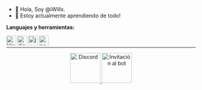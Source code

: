 
- 👋 Hola, Soy @iWillx.
- 🌱 Estoy actualmente aprendiendo de todo!

<!---
iWillx/iWillx is a ✨ special ✨ repository because its `README.md` (this file) appears on your GitHub profile.
You can click the Preview link to take a look at your changes.
--->
<b>Languajes y herramientas:</b>

<img align="left" alt="Visual Studio Code" width="26px" src="https://camo.githubusercontent.com/27480c90b7f92ea1405594b9e98e151b776c0830e3bb2d80b92656c342bfdf09/68747470733a2f2f692e696d6775722e636f6d2f4c775364416c452e706e67" data-canonical-src="https://i.imgur.com/LwSdAlE.png" style="max-width:100%;">
<img align="left" alt="discord.js" width="26px" src="https://camo.githubusercontent.com/d11bc5fc022603363226da69441297bc1f6dda6cd6253d80f5ed010125810aad/68747470733a2f2f692e696d6775722e636f6d2f534931445a66332e706e67" data-canonical-src="https://i.imgur.com/SI1DZf3.png" style="max-width:100%;">
<img align="left" alt="js" width="26px" src="https://camo.githubusercontent.com/c255cd7f932c0a097f5798b0b54cee835b34b25070c06b93f087de0833a2ef15/68747470733a2f2f692e696d6775722e636f6d2f337531777a77452e706e67" data-canonical-src="https://i.imgur.com/3u1wzwE.png" style="max-width:100%;">
<img align="left" alt="node.js" width="26px" src="https://camo.githubusercontent.com/973a118e690e810599bc0b9b3fcec3a314505b412e307e5eab8ff8a2211ddc14/68747470733a2f2f692e696d6775722e636f6d2f74594c465a42682e706e67" data-canonical-src="https://i.imgur.com/tYLFZBh.png" style="max-width:100%;">
<br>
<hr>


<p align="center">
<a href="https://discord.gg/jpsyvZRYXY" rel="nofollow">
    <img src="https://user-images.githubusercontent.com/59381835/92191514-d649ad80-ee18-11ea-9bc4-e95c7a122a99.png" alt="Discord" width="80" style="max-width:100%;">
  </a>
<a href="https://discord.com/oauth2/authorize?client_id=812198687475236903&scope=bot&permissions=8" rel="nofollow">
    <img src="https://i.imgur.com/1q32J3o.png" alt="Invitación al bot" width="80" style="max-width:100%;">
  </a>
</p>
